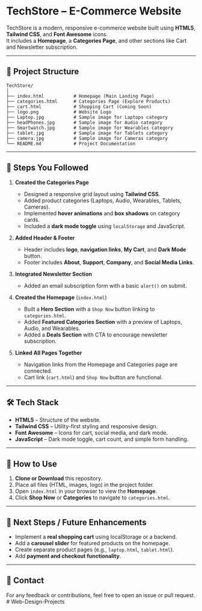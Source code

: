 # TechStore – E-Commerce Website

TechStore is a modern, responsive e-commerce website built using **HTML5**, **Tailwind CSS**, and **Font Awesome** icons.  
It includes a **Homepage**, a **Categories Page**, and other sections like Cart and Newsletter subscription.

---

## 📌 Project Structure
```
TechStore/
│
├── index.html           # Homepage (Main Landing Page)
├── categories.html      # Categories Page (Explore Products)
├── cart.html            # Shopping Cart (Coming Soon)
├── logo.png             # Website Logo
├── Laptop.jpg           # Sample image for Laptops category
├── headPhones.jpg       # Sample image for Audio category
├── Smartwatch.jpg       # Sample image for Wearables category
├── tablet.jpg           # Sample image for Tablets category
├── camera.jpg           # Sample image for Cameras category
└── README.md            # Project Documentation
```

---

## 🚀 Steps You Followed

1. **Created the Categories Page**  
   - Designed a responsive grid layout using **Tailwind CSS**.  
   - Added product categories (Laptops, Audio, Wearables, Tablets, Cameras).  
   - Implemented **hover animations** and **box shadows** on category cards.  
   - Included a **dark mode toggle** using `localStorage` and JavaScript.

2. **Added Header & Footer**  
   - Header includes **logo**, **navigation links**, **My Cart**, and **Dark Mode** button.  
   - Footer includes **About**, **Support**, **Company**, and **Social Media Links**.

3. **Integrated Newsletter Section**  
   - Added an email subscription form with a basic `alert()` on submit.

4. **Created the Homepage** (`index.html`)  
   - Built a **Hero Section** with a `Shop Now` button linking to `categories.html`.  
   - Added **Featured Categories Section** with a preview of Laptops, Audio, and Wearables.  
   - Added a **Deals Section** with CTA to encourage newsletter subscription.

5. **Linked All Pages Together**  
   - Navigation links from the Homepage and Categories page are connected.  
   - Cart link (`cart.html`) and `Shop Now` button are functional.

---

## 🛠️ Tech Stack
- **HTML5** – Structure of the website.  
- **Tailwind CSS** – Utility-first styling and responsive design.  
- **Font Awesome** – Icons for cart, social media, and dark mode.  
- **JavaScript** – Dark mode toggle, cart count, and simple form handling.

---

## 📂 How to Use
1. **Clone or Download** this repository.  
2. Place all files (HTML, images, logo) in the project folder.  
3. Open `index.html` in your browser to view the **Homepage**.  
4. Click **Shop Now** or **Categories** to navigate to `categories.html`.  

---

## 🎯 Next Steps / Future Enhancements
- Implement a **real shopping cart** using localStorage or a backend.  
- Add a **carousel slider** for featured products on the homepage.  
- Create separate product pages (e.g., `laptop.html`, `tablet.html`).  
- Add **payment and checkout functionality**.

---

## 📧 Contact
For any feedback or contributions, feel free to open an issue or pull request.
#   W e b - D e s i g n - P r o j e c t s  
 
